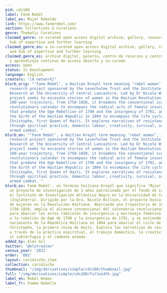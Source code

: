 ```yaml
---
pid: cds180
label: Fanm Rebèl
label_es: Mujer Rebelde
link: https://www.fanmrebel.com/
section: Collections & Curations
genre: Thematic Curations
claimed_genre: co-curated open access digital archive, gallery, resource centre and
  hub of expertise and further learning
claimed_genre_en: a co-curated open access digital archive, gallery, resource centre
  and hub of expertise and further learning
claimed_genre_es: archivo digital, galería, centro de recursos y centro de especialización
  y aprendizaje continuo de acceso abierto y co-curado
access: open
status: In Development
language: English
creators: "[A network]"
blurb_orig: "‘Fanm Rebèl’, a Haitian Kreyòl term meaning ‘rebel women’, is a 3-year
  research project sponsored by the Leverhulme Trust and the Institute for Black Atlantic
  Research at the University of Central Lancashire. Led by Dr Nicole Willson, the
  project seeks to excavate stories of women in the Haitian Revolution. Spanning a
  100-year trajectory, from 1750-1850, it broadens the conventional scope of the Haitian
  revolutionary calendar to encompass the radical acts of female insurgency and marronage
  that predate the Ogé Rebellion of 1790 and the insurgency of 1791, and extends beyond
  the birth of the Haitian Republic in 1804 to encompass the life cycle of Marie-Louise
  Christophe, first Queen of Haiti. It explores narratives of resistance articulated
  through spiritual practice, domestic labour, creativity, survival, subterfuge and
  armed combat. "
blurb_en: "‘Fanm Rebèl’, a Haitian Kreyòl term meaning ‘rebel women’, is a 3-year
  research project sponsored by the Leverhulme Trust and the Institute for Black Atlantic
  Research at the University of Central Lancashire. Led by Dr Nicole Willson, the
  project seeks to excavate stories of women in the Haitian Revolution. Spanning a
  100-year trajectory, from 1750-1850, it broadens the conventional scope of the Haitian
  revolutionary calendar to encompass the radical acts of female insurgency and marronage
  that predate the Ogé Rebellion of 1790 and the insurgency of 1791, and extends beyond
  the birth of the Haitian Republic in 1804 to encompass the life cycle of Marie-Louise
  Christophe, first Queen of Haiti. It explores narratives of resistance articulated
  through spiritual practice, domestic labour, creativity, survival, subterfuge and
  armed combat. "
blurb_es: Fanm Rebèl', un término haitiano Kreyòl que significa 'Mujer rebelde', es
  un proyecto de investigación de 3 años patrocinado por el fondo de Leverhulme y
  el Instituto de Investigación Atlántico Negra en la Universidad de Central Lancashire
  (Inglaterra). Dirigido por la Dra. Nicole Willson, el proyecto busca excavar historias
  de mujeres en la Revolución Haitiana. Abarcando una trayectoria de 100 años, desde
  1750-1850, amplía el alcance convencional del calendario revolucionario haitiano
  para abarcar los actos radicales de insurgencia y marronaje femenino que anteceden
  a la rebelión de Ogé de 1790 y la insurgencia de 1791, y se extiende más allá del
  nacimiento de la República Haitiana en 1804 para abarcar el ciclo de vida de Marie-Louise
  Christophe, la primera reina de Haití. Explora las narrativas de resistencia articuladas
  a través de la práctica espiritual, el trabajo doméstico, la creatividad, la supervivencia,
  el subterfugio y el combate armado.
added_by: Alex Gil
twitter: "@elotroalex"
census_year: '2021'
order: '083'
layout: caridischo_item
collection: caridischo
thumbnail: "/img/derivatives/simple/cds180/thumbnail.jpg"
full: "/img/derivatives/simple/cds180/fullwidth.jpg"
label_en: Rebel Women
label_fr: Femme Rebelle
---
```

